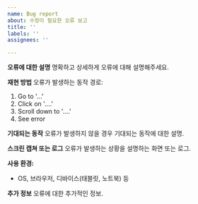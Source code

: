 ```yaml
---
name: Bug report
about: 수정이 필요한 오류 보고
title: ''
labels: ''
assignees: ''

---
```


**오류에 대한 설명**
명확하고 상세하게 오류에 대해 설명해주세요.

**재현 방법**
오류가 발생하는 동작 경로:
1. Go to '...'
2. Click on '....'
3. Scroll down to '....'
4. See error

**기대되는 동작**
오류가 발생하지 않을 경우 기대되는 동작에 대한 설명.

**스크린 캡쳐 또는 로그**
오류가 발생하는 상황을 설명하는 화면 또는 로그.

**사용 환경:**
 - OS, 브라우저, 디바이스(태블릿, 노트북) 등

**추가 정보**
오류에 대한 추가적인 정보.
